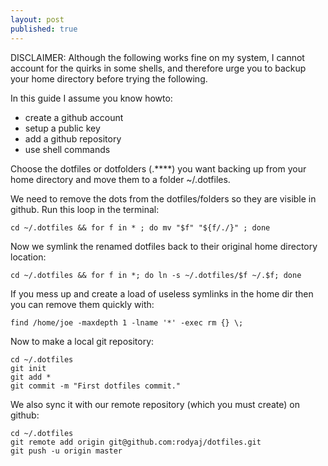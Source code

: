 ```yaml
---
layout: post
published: true
---
```


DISCLAIMER: Although the following works fine on my system, I cannot account for the quirks in some shells, and therefore urge you to backup your home directory before trying the following. 

In this guide I assume you know howto:

- create a github account
- setup a public key
- add a github repository
- use shell commands

Choose the dotfiles or dotfolders (.****) you want backing up from your home directory and move them to a folder ~/.dotfiles.

We need to remove the dots from the dotfiles/folders so they are visible in github. Run this loop in the terminal:

```
cd ~/.dotfiles && for f in * ; do mv "$f" "${f/./}" ; done
```
Now we symlink the renamed dotfiles back to their original home directory location:

```
cd ~/.dotfiles && for f in *; do ln -s ~/.dotfiles/$f ~/.$f; done
```

If you mess up and create a load of useless symlinks in the home dir then you can remove them quickly with:

```
find /home/joe -maxdepth 1 -lname '*' -exec rm {} \;
```

Now to make a local git repository:

```
cd ~/.dotfiles
git init
git add *
git commit -m "First dotfiles commit."
```

We also sync it with our remote repository (which you must create) on github:

```
cd ~/.dotfiles
git remote add origin git@github.com:rodyaj/dotfiles.git
git push -u origin master
```